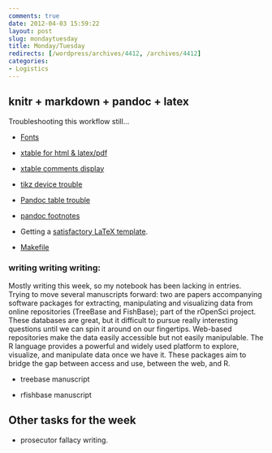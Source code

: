 ```yaml
---
comments: true
date: 2012-04-03 15:59:22
layout: post
slug: mondaytuesday
title: Monday/Tuesday
redirects: [/wordpress/archives/4412, /archives/4412]
categories:
- Logistics
---
```


## knitr + markdown + pandoc + latex



Troubleshooting this workflow still...





  * [Fonts](https://github.com/yihui/knitr-book/issues/2)


  * [xtable for html & latex/pdf](https://github.com/yihui/knitr-book/pull/1)


  * [xtable comments display](https://github.com/yihui/knitr-book/issues/3)


  * [tikz device trouble](https://github.com/yihui/knitr-book/issues/4)


  * [Pandoc table trouble](https://github.com/jgm/pandoc/issues/469)


  * [pandoc footnotes](https://github.com/jgm/pandoc/issues/475)


  * Getting a [satisfactory LaTeX template](https://github.com/ropensci/rfishbase/blob/master/inst/doc/rfishbase/elsarticle.latex).  


  * [Makefile ](https://github.com/ropensci/rfishbase/blob/master/inst/doc/rfishbase/Makefile)





### writing writing writing:



Mostly writing this week, so my notebook has been lacking in entries. Trying to move several manuscripts forward: two are papers accompanying software packages for extracting, manipulating and visualizing data from online repositories (TreeBase and FishBase); part of the rOpenSci project. These databases are great, but it difficult to pursue really interesting questions until we can spin it around on our fingertips.  Web-based repositories make the data easily accessible but not easily manipulable.  The R language provides a powerful and widely used platform to explore, visualize, and manipulate data once we have it.  These packages aim to bridge the gap between access and use, between the web, and R.





  * treebase manuscript


  * rfishbase manuscript





## Other tasks for the week







  * prosecutor fallacy writing. 



